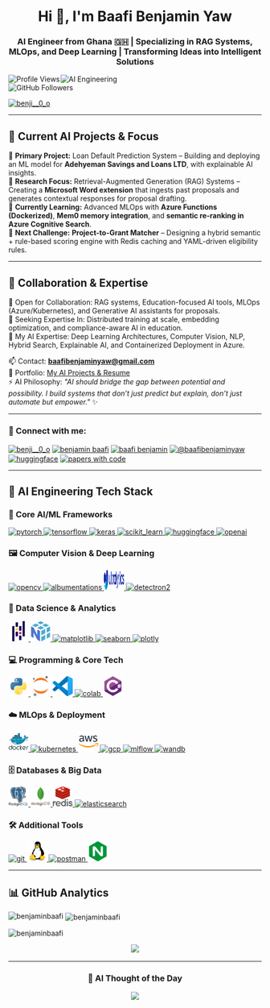 <h1 align="center">Hi 👋, I'm Baafi Benjamin Yaw</h1> 
<h3 align="center">AI Engineer from Ghana 🇬🇭 | Specializing in RAG Systems, MLOps, and Deep Learning | Transforming Ideas into Intelligent Solutions</h3> 

<img align="right" alt="AI Engineering" width="400" src="https://camo.githubusercontent.com/61491d59e71fec5c794945fed916a4a682b6c0404fc31f30b08a0d919c558404/68747470733a2f2f696d616765732e73717561726573706163652d63646e2e636f6d2f636f6e74656e742f76312f3537363966633430316236333162616231616464623261622f313534313538303631313632342d5445363441474b524a47385357414955533750532f6b6f6d6d2f636f64696e672d667265616b2e676966"> 

<p align="left"> 
  <img src="https://komarev.com/ghpvc/?username=benjaminbaafi&label=Profile%20views&color=00d9ff&style=flat" alt="Profile Views" /> 
  <img src="https://img.shields.io/github/followers/benjaminbaafi?label=Followers&style=social" alt="GitHub Followers" /> 
</p> 

<p align="left"> 
  <a href="https://twitter.com/benji__0_o" target="blank">
    <img src="https://img.shields.io/twitter/follow/benji__0_o?logo=twitter&style=for-the-badge&color=1da1f2" alt="benji__0_o" />
  </a> 
</p>

---

## 🤖 Current AI Projects & Focus  

🔭 **Primary Project:** Loan Default Prediction System – Building and deploying an ML model for **Adehyeman Savings and Loans LTD**, with explainable AI insights.  
🧠 **Research Focus:** Retrieval-Augmented Generation (RAG) Systems – Creating a **Microsoft Word extension** that ingests past proposals and generates contextual responses for proposal drafting.  
🌱 **Currently Learning:** Advanced MLOps with **Azure Functions (Dockerized)**, **Mem0 memory integration**, and **semantic re-ranking in Azure Cognitive Search**.  
🚀 **Next Challenge:** **Project-to-Grant Matcher** – Designing a hybrid semantic + rule-based scoring engine with Redis caching and YAML-driven eligibility rules.  

---

## 🤝 Collaboration & Expertise  

👯 Open for Collaboration: RAG systems, Education-focused AI tools, MLOps (Azure/Kubernetes), and Generative AI assistants for proposals.  
🤝 Seeking Expertise In: Distributed training at scale, embedding optimization, and compliance-aware AI in education.  
💬 My AI Expertise: Deep Learning Architectures, Computer Vision, NLP, Hybrid Search, Explainable AI, and Containerized Deployment in Azure.  

📫 Contact: **baafibenjaminyaw@gmail.com**  
📄 Portfolio: [My AI Projects & Resume](#)  
⚡ AI Philosophy: *"AI should bridge the gap between potential and possibility. I build systems that don’t just predict but explain, don’t just automate but empower."* ✨  

---

<h3 align="left">🤝 Connect with me:</h3> 
<p align="left"> 
  <a href="https://twitter.com/benji__0_o" target="blank"><img align="center" src="https://raw.githubusercontent.com/rahuldkjain/github-profile-readme-generator/master/src/images/icons/Social/twitter.svg" alt="benji__0_o" height="30" width="40" /></a> 
  <a href="https://linkedin.com/in/benjamin-baafi" target="blank"><img align="center" src="https://raw.githubusercontent.com/rahuldkjain/github-profile-readme-generator/master/src/images/icons/Social/linked-in-alt.svg" alt="benjamin baafi" height="30" width="40" /></a> 
  <a href="https://kaggle.com/baafi-benjamin" target="blank"><img align="center" src="https://raw.githubusercontent.com/rahuldkjain/github-profile-readme-generator/master/src/images/icons/Social/kaggle.svg" alt="baafi benjamin" height="30" width="40" /></a> 
  <a href="https://medium.com/@baafibenjaminyaw" target="blank"><img align="center" src="https://raw.githubusercontent.com/rahuldkjain/github-profile-readme-generator/master/src/images/icons/Social/medium.svg" alt="@baafibenjaminyaw" height="30" width="40" /></a> 
  <a href="https://huggingface.co/benjaminbaafi" target="blank"><img align="center" src="https://huggingface.co/front/assets/huggingface_logo-noborder.svg" alt="huggingface" height="30" width="40" /></a> 
  <a href="https://paperswithcode.com/user/benjaminbaafi" target="blank"><img align="center" src="https://paperswithcode.com/static/logo.png" alt="papers with code" height="30" width="40" /></a> 
</p> 

---

## 🚀 AI Engineering Tech Stack  

### 🤖 Core AI/ML Frameworks  
<p align="left"> 
  <a href="https://pytorch.org/" target="_blank"><img src="https://www.vectorlogo.zone/logos/pytorch/pytorch-icon.svg" alt="pytorch" width="40" height="40"/> </a> 
  <a href="https://www.tensorflow.org" target="_blank"><img src="https://www.vectorlogo.zone/logos/tensorflow/tensorflow-icon.svg" alt="tensorflow" width="40" height="40"/> </a> 
  <a href="https://keras.io/" target="_blank"><img src="https://upload.wikimedia.org/wikipedia/commons/a/ae/Keras_logo.svg" alt="keras" width="40" height="40"/> </a> 
  <a href="https://scikit-learn.org/" target="_blank"><img src="https://upload.wikimedia.org/wikipedia/commons/0/05/Scikit_learn_logo_small.svg" alt="scikit_learn" width="40" height="40"/> </a> 
  <a href="https://huggingface.co/" target="_blank"><img src="https://huggingface.co/front/assets/huggingface_logo-noborder.svg" alt="huggingface" width="40" height="40"/> </a> 
  <a href="https://openai.com/" target="_blank"><img src="https://upload.wikimedia.org/wikipedia/commons/0/04/ChatGPT_logo.svg" alt="openai" width="40" height="40"/> </a> 
</p>

### 🖼️ Computer Vision & Deep Learning  
<p align="left"> 
  <a href="https://opencv.org/" target="_blank"><img src="https://www.vectorlogo.zone/logos/opencv/opencv-icon.svg" alt="opencv" width="40" height="40"/> </a> 
  <a href="https://albumentations.ai/" target="_blank"><img src="https://albumentations.ai/docs/images/logo.png" alt="albumentations" width="40" height="40"/> </a> 
  <a href="https://github.com/ultralytics/yolov5" target="_blank"><img src="https://github.com/ultralytics/assets/raw/main/logo/Ultralytics_Logotype_Original.svg" alt="yolo" width="40" height="40"/> </a> 
  <a href="https://detectron2.readthedocs.io/" target="_blank"><img src="https://github.com/facebookresearch/detectron2/raw/main/.github/Detectron2-Logo-Horz.png" alt="detectron2" width="40" height="40"/> </a> 
</p>

### 💾 Data Science & Analytics  
<p align="left"> 
  <a href="https://pandas.pydata.org/" target="_blank"><img src="https://raw.githubusercontent.com/devicons/devicon/master/icons/pandas/pandas-original.svg" alt="pandas" width="40" height="40"/> </a> 
  <a href="https://numpy.org/" target="_blank"><img src="https://raw.githubusercontent.com/devicons/devicon/master/icons/numpy/numpy-original.svg" alt="numpy" width="40" height="40"/> </a> 
  <a href="https://matplotlib.org/" target="_blank"><img src="https://matplotlib.org/_static/images/logo2.svg" alt="matplotlib" width="40" height="40"/> </a> 
  <a href="https://seaborn.pydata.org/" target="_blank"><img src="https://seaborn.pydata.org/_images/logo-mark-lightbg.svg" alt="seaborn" width="40" height="40"/> </a> 
  <a href="https://plotly.com/" target="_blank"><img src="https://www.vectorlogo.zone/logos/plot_ly/plot_ly-icon.svg" alt="plotly" width="40" height="40"/> </a> 
</p>

### 💻 Programming & Core Tech  
<p align="left"> 
  <a href="https://www.python.org" target="_blank"><img src="https://raw.githubusercontent.com/devicons/devicon/master/icons/python/python-original.svg" alt="python" width="40" height="40"/> </a> 
  <a href="https://jupyter.org/" target="_blank"><img src="https://raw.githubusercontent.com/devicons/devicon/master/icons/jupyter/jupyter-original.svg" alt="jupyter" width="40" height="40"/> </a> 
  <a href="https://code.visualstudio.com/" target="_blank"><img src="https://raw.githubusercontent.com/devicons/devicon/master/icons/vscode/vscode-original.svg" alt="vscode" width="40" height="40"/> </a> 
  <a href="https://colab.research.google.com/" target="_blank"><img src="https://colab.research.google.com/img/colab_favicon_256px.png" alt="colab" width="40" height="40"/> </a> 
  <a href="https://www.w3schools.com/cs/" target="_blank"><img src="https://raw.githubusercontent.com/devicons/devicon/master/icons/csharp/csharp-original.svg" alt="csharp" width="40" height="40"/> </a> 
</p>

### ☁️ MLOps & Deployment  
<p align="left"> 
  <a href="https://www.docker.com/" target="_blank"><img src="https://raw.githubusercontent.com/devicons/devicon/master/icons/docker/docker-original-wordmark.svg" alt="docker" width="40" height="40"/> </a> 
  <a href="https://kubernetes.io" target="_blank"><img src="https://www.vectorlogo.zone/logos/kubernetes/kubernetes-icon.svg" alt="kubernetes" width="40" height="40"/> </a> 
  <a href="https://aws.amazon.com" target="_blank"><img src="https://raw.githubusercontent.com/devicons/devicon/master/icons/amazonwebservices/amazonwebservices-original-wordmark.svg" alt="aws" width="40" height="40"/> </a> 
  <a href="https://cloud.google.com" target="_blank"><img src="https://www.vectorlogo.zone/logos/google_cloud/google_cloud-icon.svg" alt="gcp" width="40" height="40"/> </a> 
  <a href="https://mlflow.org/" target="_blank"><img src="https://www.mlflow.org/docs/latest/_static/MLflow-logo-final-black.png" alt="mlflow" width="40" height="40"/> </a> 
  <a href="https://wandb.ai/" target="_blank"><img src="https://wandb.ai/site/static/logo.svg" alt="wandb" width="40" height="40"/> </a> 
</p>

### 🗄️ Databases & Big Data  
<p align="left"> 
  <a href="https://www.postgresql.org" target="_blank"><img src="https://raw.githubusercontent.com/devicons/devicon/master/icons/postgresql/postgresql-original-wordmark.svg" alt="postgresql" width="40" height="40"/> </a> 
  <a href="https://www.mongodb.com/" target="_blank"><img src="https://raw.githubusercontent.com/devicons/devicon/master/icons/mongodb/mongodb-original-wordmark.svg" alt="mongodb" width="40" height="40"/> </a> 
  <a href="https://redis.io" target="_blank"><img src="https://raw.githubusercontent.com/devicons/devicon/master/icons/redis/redis-original-wordmark.svg" alt="redis" width="40" height="40"/> </a> 
  <a href="https://www.elastic.co" target="_blank"><img src="https://www.vectorlogo.zone/logos/elastic/elastic-icon.svg" alt="elasticsearch" width="40" height="40"/> </a> 
</p>

### 🛠️ Additional Tools  
<p align="left"> 
  <a href="https://git-scm.com/" target="_blank"><img src="https://www.vectorlogo.zone/logos/git-scm/git-scm-icon.svg" alt="git" width="40" height="40"/> </a> 
  <a href="https://www.linux.org/" target="_blank"><img src="https://raw.githubusercontent.com/devicons/devicon/master/icons/linux/linux-original.svg" alt="linux" width="40" height="40"/> </a> 
  <a href="https://postman.com" target="_blank"><img src="https://www.vectorlogo.zone/logos/getpostman/getpostman-icon.svg" alt="postman" width="40" height="40"/> </a> 
  <a href="https://www.nginx.com" target="_blank"><img src="https://raw.githubusercontent.com/devicons/devicon/master/icons/nginx/nginx-original.svg" alt="nginx" width="40" height="40"/> </a> 
</p>

---

## 📊 GitHub Analytics  

<p><img align="left" src="https://github-readme-stats.vercel.app/api/top-langs?username=benjaminbaafi&show_icons=true&locale=en&layout=compact&theme=radical&hide_border=true&bg_color=0D1117&title_color=00D9FF&text_color=FFFFFF&icon_color=00D9FF" alt="benjaminbaafi" /></p> 
<p>&nbsp;<img align="center" src="https://github-readme-stats.vercel.app/api?username=benjaminbaafi&show_icons=true&locale=en&theme=radical&hide_border=true&bg_color=0D1117&title_color=00D9FF&text_color=FFFFFF&icon_color=00D9FF&include_all_commits=true&count_private=true" alt="benjaminbaafi" /></p> 
<p><img align="center" src="https://github-readme-streak-stats.herokuapp.com/?user=benjaminbaafi&theme=radical&hide_border=true&background=0D1117&stroke=00D9FF&ring=00D9FF&fire=FF6B6B&currStreakLabel=FFFFFF&sideLabels=FFFFFF&currStreakNum=FFFFFF&sideNums=FFFFFF" alt="benjaminbaafi" /></p> 

<div align="center"> 
  <img src="https://github-profile-trophy.vercel.app/?username=benjaminbaafi&theme=radical&no-frame=true&no-bg=false&margin-w=4&row=1" /> 
</div>

---

<div align="center"> 
  <h3>💭 AI Thought of the Day</h3> 
  <img src="https://quotes-github-readme.vercel.app/api?type=horizontal&theme=radical" /> 
</div>
